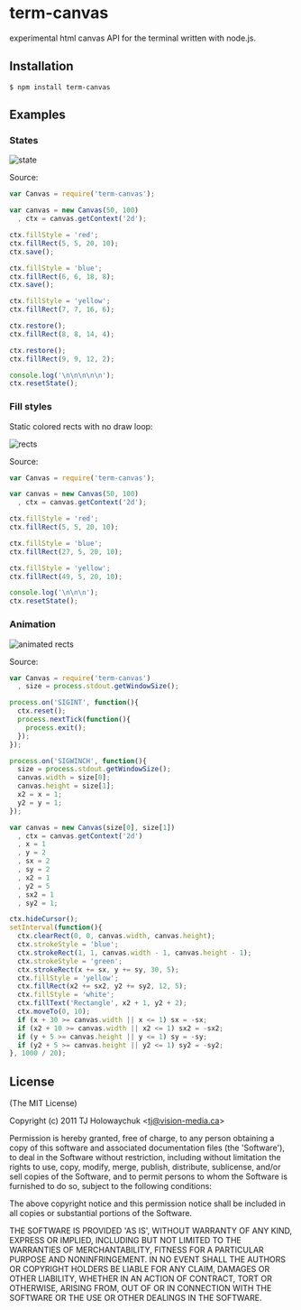 
# term-canvas

  experimental html canvas API for the terminal written with node.js.

## Installation

```
$ npm install term-canvas
```

## Examples

### States

  ![state](http://f.cl.ly/items/0H1E3u371y1o3q2l2G2p/Grab.png)

 Source:

```js
var Canvas = require('term-canvas');

var canvas = new Canvas(50, 100)
  , ctx = canvas.getContext('2d');

ctx.fillStyle = 'red';
ctx.fillRect(5, 5, 20, 10);
ctx.save();

ctx.fillStyle = 'blue';
ctx.fillRect(6, 6, 18, 8);
ctx.save();

ctx.fillStyle = 'yellow';
ctx.fillRect(7, 7, 16, 6);

ctx.restore();
ctx.fillRect(8, 8, 14, 4);

ctx.restore();
ctx.fillRect(9, 9, 12, 2);

console.log('\n\n\n\n\n');
ctx.resetState();
```

### Fill styles

 Static colored rects with no draw loop:
 
 ![rects](http://f.cl.ly/items/3v3F3j2C0Q3H3t1C0r29/Grab.png)

Source:

```js
var Canvas = require('term-canvas');

var canvas = new Canvas(50, 100)
  , ctx = canvas.getContext('2d');

ctx.fillStyle = 'red';
ctx.fillRect(5, 5, 20, 10);

ctx.fillStyle = 'blue';
ctx.fillRect(27, 5, 20, 10);

ctx.fillStyle = 'yellow';
ctx.fillRect(49, 5, 20, 10);

console.log('\n\n\n');
ctx.resetState();

```

### Animation

  ![animated rects](http://f.cl.ly/items/0s121k3C2R1R0q2w2I1y/Grab.png)

 Source:

```js
var Canvas = require('term-canvas')
  , size = process.stdout.getWindowSize();

process.on('SIGINT', function(){
  ctx.reset();
  process.nextTick(function(){
    process.exit();
  });
});

process.on('SIGWINCH', function(){
  size = process.stdout.getWindowSize();
  canvas.width = size[0];
  canvas.height = size[1];
  x2 = x = 1;
  y2 = y = 1;
});

var canvas = new Canvas(size[0], size[1])
  , ctx = canvas.getContext('2d')
  , x = 1
  , y = 2
  , sx = 2
  , sy = 2
  , x2 = 1
  , y2 = 5
  , sx2 = 1
  , sy2 = 1;

ctx.hideCursor();
setInterval(function(){
  ctx.clearRect(0, 0, canvas.width, canvas.height);
  ctx.strokeStyle = 'blue';
  ctx.strokeRect(1, 1, canvas.width - 1, canvas.height - 1);
  ctx.strokeStyle = 'green';
  ctx.strokeRect(x += sx, y += sy, 30, 5);
  ctx.fillStyle = 'yellow';
  ctx.fillRect(x2 += sx2, y2 += sy2, 12, 5);
  ctx.fillStyle = 'white';
  ctx.fillText('Rectangle', x2 + 1, y2 + 2);
  ctx.moveTo(0, 10);
  if (x + 30 >= canvas.width || x <= 1) sx = -sx;
  if (x2 + 10 >= canvas.width || x2 <= 1) sx2 = -sx2;
  if (y + 5 >= canvas.height || y <= 1) sy = -sy;
  if (y2 + 5 >= canvas.height || y2 <= 1) sy2 = -sy2;
}, 1000 / 20);
```

## License 

(The MIT License)

Copyright (c) 2011 TJ Holowaychuk &lt;tj@vision-media.ca&gt;

Permission is hereby granted, free of charge, to any person obtaining
a copy of this software and associated documentation files (the
'Software'), to deal in the Software without restriction, including
without limitation the rights to use, copy, modify, merge, publish,
distribute, sublicense, and/or sell copies of the Software, and to
permit persons to whom the Software is furnished to do so, subject to
the following conditions:

The above copyright notice and this permission notice shall be
included in all copies or substantial portions of the Software.

THE SOFTWARE IS PROVIDED 'AS IS', WITHOUT WARRANTY OF ANY KIND,
EXPRESS OR IMPLIED, INCLUDING BUT NOT LIMITED TO THE WARRANTIES OF
MERCHANTABILITY, FITNESS FOR A PARTICULAR PURPOSE AND NONINFRINGEMENT.
IN NO EVENT SHALL THE AUTHORS OR COPYRIGHT HOLDERS BE LIABLE FOR ANY
CLAIM, DAMAGES OR OTHER LIABILITY, WHETHER IN AN ACTION OF CONTRACT,
TORT OR OTHERWISE, ARISING FROM, OUT OF OR IN CONNECTION WITH THE
SOFTWARE OR THE USE OR OTHER DEALINGS IN THE SOFTWARE.